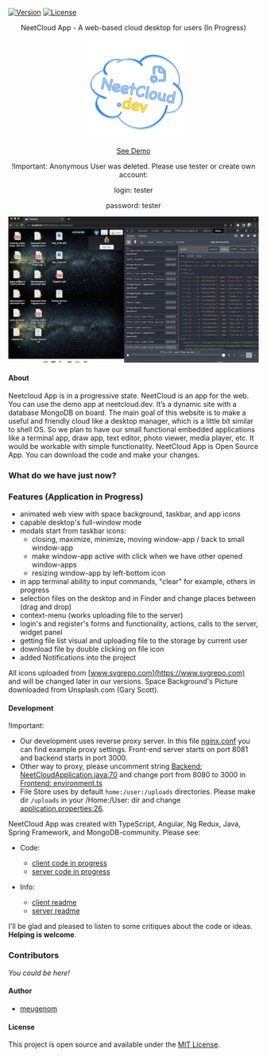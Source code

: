 [![Version](https://img.shields.io/badge/version-0.1.5-yellow.svg)](https://semver.org/spec/v1.0.0.html)
[![License](https://img.shields.io/badge/License-MIT-blue.svg)](./LICENSE)

<p align="center">
	NeetCloud App - A web-based cloud desktop for users (In Progress)
</p>

<p align="center">
	<img src="./neetcloud-logo.svg" data-canonical-src="./neetcloud-logo.svg" width="200" height="200" />
</p>

<p align="center">
	<a href="https://neetcloud.dev" >See Demo</a>
	<p align="center">!Important: Anonymous User was deleted. Please use tester or create own account:</p>
	<p align="center">login: tester</p>
	<p align="center">password: tester</p>
</p>

<p align="center">
	<img src="./assets/screenshot06092022.png" data-canonical-src="./assets/screenshot06092022.png"/>
</p>

#### **About**
Neetcloud App is in a progressive state.
NeetCloud is an app for the web. You can use the demo app at neetcloud.dev. It’s a dynamic site with a database MongoDB on board. The main goal of this website is to make a useful and friendly cloud like a desktop manager, which is a little bit similar to shell OS. So we plan to have our small functional embedded applications like a terminal app, draw app, text editor, photo viewer, media player, etc. It would be workable with simple functionality.
NeetCloud App is Open Source App. You can download the code and make your changes.

### **What do we have just now?**

### **Features** (Application in Progress)

- animated web view with space background, taskbar, and app icons
- capable desktop's full-window mode
- modals start from taskbar icons:
  - closing, maximize, minimize, moving window-app / back to small window-app
  - make window-app active with click when we have other opened window-apps
  - resizing window-app by left-bottom icon
- in app terminal ability to input commands, "clear" for example, others in progress
- selection files on the desktop and in Finder and change places between (drag and drop)
- context-menu (works uploading file to the server)
- login's and register's forms and functionality, actions, calls to the server, widget panel
- getting file list visual and uploading file to the storage by current user
- download file by double clicking on file icon
- added Notifications into the project

All icons uploaded from [www.svgrepo.com](https://www.svgrepo.com) and will be changed later in our versions.
Space Background's Picture downloaded from Unsplash.com (Gary Scott).

#### **Development**

!Important: 
- Our development uses reverse proxy server. In this file [nginx.conf](./nginx/nginx.conf) you can find example proxy settings. Front-end server starts on port 8081 and backend starts in port 3000. 
-  Other way to proxy, please uncomment string [Backend: NeetCloudApplication.java:70](./server/src/main/java/dev/neetcloud/api/NeetCloudApplication.java#L70) and change port from 8080 to 3000 in [Frontend: environment.ts](./client/src/environments/environment.ts)
- File Store uses by default ```home:/user:/uploads``` directories. Please make dir ```/uploads``` in your /Home:/User: dir and change [application.properties:26](./server/src/main/resources/application.properties#L26).

NeetCloud App was created with TypeScript, Angular, Ng Redux, Java, Spring Framework, and MongoDB-community. Please see:

- Code:
  - [client code in progress](./client/)
  - [server code in progress](/server/)

- Info:
  - [client readme](./client/README.md)
  - [server readme](./server/README.md)

I'll be glad and pleased to listen to some critiques about the code or ideas. **Helping is welcome**.

### **Contributors**

_You could be here!_

#### **Author**

- [meugenom](https://meugenom.com)

#### **License**

This project is open source and available under the [MIT License](./LICENSE).